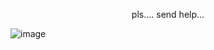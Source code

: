 <p align="center">
 pls.... send help...
</p>

![image](https://github.com/user-attachments/assets/d190ac9e-5bfb-43bb-9c9a-62c043f519ab)
